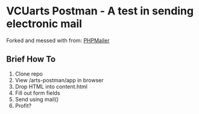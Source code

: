 # VCUarts Postman - A test in sending electronic mail

Forked and messed with from: [PHPMailer](https://github.com/PHPMailer/PHPMailer)

## Brief How To   
1. Clone repo
2. View /arts-postman/app in browser
3. Drop HTML into content.html
4. Fill out form fields
5. Send using mail()
6. Profit?